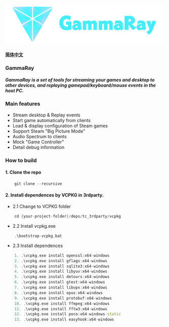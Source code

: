 ![](docs/images/GammaRay.png)
#### [简体中文](docs/Readme_CN.md)

### GammaRay
##### GammaRay is a set of tools for streaming your games and desktop to other devices, and replaying gamepad/keyboard/mouse events in the host PC.

### Main features
- Stream desktop & Replay events
- Start game automatically from clients
- Load & display configuration of Steam games
- Support Steam "Big Picture Mode"
- Audio Spectrum to clients
- Mock "Game Controller"
- Detail debug information

### How to build
#### 1. Clone the repo
```c++
    git clone --recursive 
```

#### 2. Install dependences by VCPKG in 3rdparty.
- 2.1 Change to VCPKG folder
```c++
    cd {your-project-folder}/deps/tc_3rdparty/vcpkg
```
- 2.2 Install vcpkg.exe
```c++
    .\bootstrap-vcpkg.bat 
```
- 2.3 Install dependences
```c++
    1. .\vcpkg.exe install openssl:x64-windows
    2. .\vcpkg.exe install gflags:x64-windows
    3. .\vcpkg.exe install sqlite3:x64-windows
    4. .\vcpkg.exe install libyuv:x64-windows
    5. .\vcpkg.exe install detours:x64-windows
    6. .\vcpkg.exe install gtest:x64-windows
    7. .\vcpkg.exe install libvpx:x64-windows
    8. .\vcpkg.exe install opus:x64-windows
    9. .\vcpkg.exe install protobuf:x64-windows
    10. .\vcpkg.exe install ffmpeg:x64-windows
    11. .\vcpkg.exe install fftw3:x64-windows
    12. .\vcpkg.exe install poco:x64-windows-static
    13. .\vcpkg.exe install easyhook:x64-windows
```